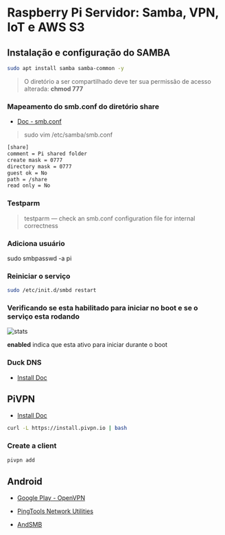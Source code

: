 # Raspberry Pi Servidor: Samba, VPN, IoT e AWS S3

## Instalação e configuração do SAMBA

```sh
sudo apt install samba samba-common -y
```

> O diretório a ser compartilhado deve ter sua permissão de acesso alterada: **chmod 777**

### Mapeamento do smb.conf do diretório share

- [Doc - smb.conf](https://www.samba.org/samba/docs/current/man-html/smb.conf.5.html)

> sudo vim /etc/samba/smb.conf

```txt
[share]
comment = Pi shared folder
create mask = 0777
directory mask = 0777
guest ok = No
path = /share
read only = No
```

### Testparm

> testparm — check an smb.conf configuration file for internal correctness

### Adiciona usuário

sudo smbpasswd -a pi

### Reiniciar o serviço

```sh
sudo /etc/init.d/smbd restart
```

### Verificando se esta habilitado para iniciar no boot e se o serviço esta rodando

![stats](https://i.imgur.com/CwuiVja.png)

**enabled** indica que esta ativo para iniciar durante o boot

### Duck DNS

- [Install Doc](https://www.duckdns.org/install.jsp)

## PiVPN

- [Install Doc](https://www.pivpn.io/)

```sh
curl -L https://install.pivpn.io | bash
```

### Create a client

```sh
pivpn add
```

## Android

- [Google Play - OpenVPN](https://play.google.com/store/apps/details?i-d=net.openvpn.openvpn&hl=en)

- [PingTools Network Utilities](https://play.google.com/store/apps/details?id=ua.com.streamsoft.pingtools&hl=en)

- [AndSMB](https://play.google.com/store/apps/details?id=lysesoft.andsmb&hl=en)
